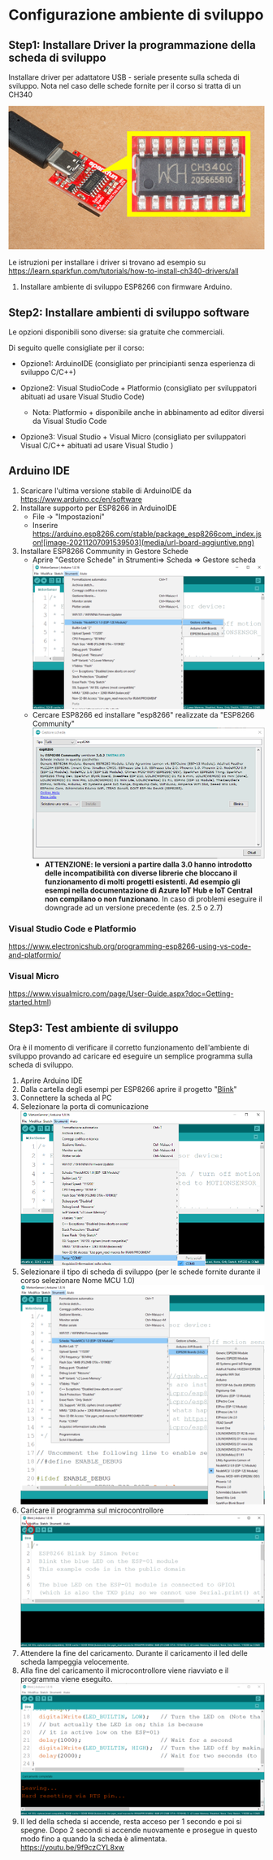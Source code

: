 # Configurazione ambiente di sviluppo

## Step1: Installare Driver la programmazione della scheda di sviluppo

Installare driver per adattatore USB - seriale presente sulla scheda di sviluppo. Nota nel caso delle schede fornite per il corso  si tratta di un CH340

![CH340 Highlighted and Closeup](media/USB-to-serial_converter_CH340-closeup.jpg) 

Le istruzioni per installare i driver si trovano ad esempio su https://learn.sparkfun.com/tutorials/how-to-install-ch340-drivers/all

1. Installare ambiente di sviluppo ESP8266 con firmware Arduino. 

## Step2: Installare ambienti di sviluppo software

Le opzioni disponibili sono diverse: sia gratuite che commerciali.

 Di seguito quelle consigliate per il corso:

- Opzione1: ArduinoIDE  (consigliato per principianti senza esperienza di sviluppo C/C++)
- Opzione2: Visual StudioCode + Platformio (consigliato per sviluppatori abituati ad usare Visual Studio Code)
  - Nota: Platformio + disponibile anche in abbinamento ad editor diversi da Visual Studio Code

- Opzione3: Visual Studio + Visual Micro (consigliato per sviluppatori Visual C/C++ abituati ad usare Visual Studio )

## Arduino IDE

1. Scaricare l'ultima versione stabile di ArduinoIDE da https://www.arduino.cc/en/software
2. Installare supporto per ESP8266 in ArduinoIDE 
   - File -> "Impostazioni"
   - Inserire https://arduino.esp8266.com/stable/package_esp8266com_index.json![image-20211207091539503](media/url-board-aggiuntive.png)
3. Installare ESP8266 Community in Gestore Schede
   - Aprire  "Gestore Schede" in Strumenti=> Scheda => Gestore scheda![arduinoIDE-gestore-schede](media/arduinoIDE-gestore-schede.png)
   - Cercare ESP8266 ed installare "esp8266" realizzate da "ESP8266 Community"![gestore-schede-esp8266](media/gestore-schede-esp8266.png)
     - **ATTENZIONE: le versioni a partire dalla 3.0 hanno introdotto delle incompatibilità con diverse librerie che bloccano il funzionamento di molti progetti esistenti. Ad esempio gli esempi nella documentazione di Azure IoT Hub e IoT Central non compilano o non funzionano**. In caso di problemi eseguire il downgrade ad un versione precedente (es. 2.5 o 2.7)

### Visual Studio Code e Platformio

https://www.electronicshub.org/programming-esp8266-using-vs-code-and-platformio/

### Visual Micro

https://www.visualmicro.com/page/User-Guide.aspx?doc=Getting-started.html)

## Step3: Test ambiente di sviluppo

Ora è il momento di verificare il corretto funzionamento dell'ambiente di sviluppo provando ad caricare ed eseguire un semplice programma sulla scheda di sviluppo. 

1. Aprire Arduino IDE
2. Dalla cartella degli esempi per ESP8266 aprire il progetto "[Blink](../ESP8266/Blink/Blink.ino)"
3. Connettere la scheda al PC
4. Selezionare la porta di comunicazione ![image-20211207123849052](media/arduinoIDE-selezionare-porta.png)
5. Selezionare il tipo di scheda di sviluppo (per le schede fornite durante il corso selezionare Nome MCU 1.0) ![image-20211207124102262](media/arduinoIDE-selezionare-tipo-scheda.png)
6. Caricare il programma sul microcontrollore ![image-20211207124445143](media/arduinoIDE-carica-programma-su-scheda.png)
7. Attendere la fine del caricamento. Durante il caricamento il led delle scheda lampeggia velocemente. 
8. Alla fine del caricamento il microcontrollore viene riavviato e il programma viene eseguito.  ![image-20211207125236751](media/arduinoIDE-reset-mcu.png)
9. Il led della scheda si accende, resta acceso per 1 secondo e poi si spegne. Dopo 2 secondi si accende nuovamente e prosegue in questo modo fino a quando la scheda è alimentata. https://youtu.be/9f9czCYL8xw
